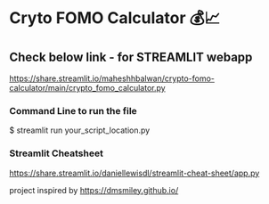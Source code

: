 # Cryto FOMO Calculator 💰📈

## Check below link - for STREAMLIT webapp
https://share.streamlit.io/maheshhbalwan/crypto-fomo-calculator/main/crypto_fomo_calculator.py

### Command Line to run the file
$ streamlit run your_script_location.py

### Streamlit Cheatsheet
https://share.streamlit.io/daniellewisdl/streamlit-cheat-sheet/app.py

project inspired by https://dmsmiley.github.io/
